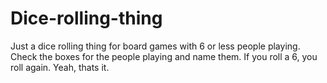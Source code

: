 # Dice-rolling-thing
Just a dice rolling thing for board games with 6 or less people playing.
Check the boxes for the people playing and name them. If you roll a 6, you roll again. Yeah, thats it.
